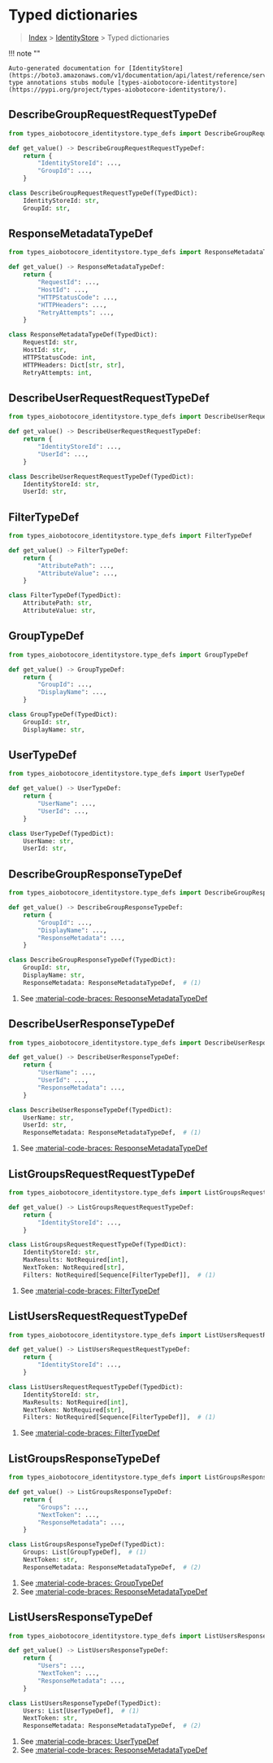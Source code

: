 # Typed dictionaries

> [Index](../README.md) > [IdentityStore](./README.md) > Typed dictionaries

!!! note ""

    Auto-generated documentation for [IdentityStore](https://boto3.amazonaws.com/v1/documentation/api/latest/reference/services/identitystore.html#IdentityStore)
    type annotations stubs module [types-aiobotocore-identitystore](https://pypi.org/project/types-aiobotocore-identitystore/).

## DescribeGroupRequestRequestTypeDef

```python title="Usage Example"
from types_aiobotocore_identitystore.type_defs import DescribeGroupRequestRequestTypeDef

def get_value() -> DescribeGroupRequestRequestTypeDef:
    return {
        "IdentityStoreId": ...,
        "GroupId": ...,
    }
```

```python title="Definition"
class DescribeGroupRequestRequestTypeDef(TypedDict):
    IdentityStoreId: str,
    GroupId: str,
```

## ResponseMetadataTypeDef

```python title="Usage Example"
from types_aiobotocore_identitystore.type_defs import ResponseMetadataTypeDef

def get_value() -> ResponseMetadataTypeDef:
    return {
        "RequestId": ...,
        "HostId": ...,
        "HTTPStatusCode": ...,
        "HTTPHeaders": ...,
        "RetryAttempts": ...,
    }
```

```python title="Definition"
class ResponseMetadataTypeDef(TypedDict):
    RequestId: str,
    HostId: str,
    HTTPStatusCode: int,
    HTTPHeaders: Dict[str, str],
    RetryAttempts: int,
```

## DescribeUserRequestRequestTypeDef

```python title="Usage Example"
from types_aiobotocore_identitystore.type_defs import DescribeUserRequestRequestTypeDef

def get_value() -> DescribeUserRequestRequestTypeDef:
    return {
        "IdentityStoreId": ...,
        "UserId": ...,
    }
```

```python title="Definition"
class DescribeUserRequestRequestTypeDef(TypedDict):
    IdentityStoreId: str,
    UserId: str,
```

## FilterTypeDef

```python title="Usage Example"
from types_aiobotocore_identitystore.type_defs import FilterTypeDef

def get_value() -> FilterTypeDef:
    return {
        "AttributePath": ...,
        "AttributeValue": ...,
    }
```

```python title="Definition"
class FilterTypeDef(TypedDict):
    AttributePath: str,
    AttributeValue: str,
```

## GroupTypeDef

```python title="Usage Example"
from types_aiobotocore_identitystore.type_defs import GroupTypeDef

def get_value() -> GroupTypeDef:
    return {
        "GroupId": ...,
        "DisplayName": ...,
    }
```

```python title="Definition"
class GroupTypeDef(TypedDict):
    GroupId: str,
    DisplayName: str,
```

## UserTypeDef

```python title="Usage Example"
from types_aiobotocore_identitystore.type_defs import UserTypeDef

def get_value() -> UserTypeDef:
    return {
        "UserName": ...,
        "UserId": ...,
    }
```

```python title="Definition"
class UserTypeDef(TypedDict):
    UserName: str,
    UserId: str,
```

## DescribeGroupResponseTypeDef

```python title="Usage Example"
from types_aiobotocore_identitystore.type_defs import DescribeGroupResponseTypeDef

def get_value() -> DescribeGroupResponseTypeDef:
    return {
        "GroupId": ...,
        "DisplayName": ...,
        "ResponseMetadata": ...,
    }
```

```python title="Definition"
class DescribeGroupResponseTypeDef(TypedDict):
    GroupId: str,
    DisplayName: str,
    ResponseMetadata: ResponseMetadataTypeDef,  # (1)
```

1. See [:material-code-braces: ResponseMetadataTypeDef](./type_defs.md#responsemetadatatypedef) 
## DescribeUserResponseTypeDef

```python title="Usage Example"
from types_aiobotocore_identitystore.type_defs import DescribeUserResponseTypeDef

def get_value() -> DescribeUserResponseTypeDef:
    return {
        "UserName": ...,
        "UserId": ...,
        "ResponseMetadata": ...,
    }
```

```python title="Definition"
class DescribeUserResponseTypeDef(TypedDict):
    UserName: str,
    UserId: str,
    ResponseMetadata: ResponseMetadataTypeDef,  # (1)
```

1. See [:material-code-braces: ResponseMetadataTypeDef](./type_defs.md#responsemetadatatypedef) 
## ListGroupsRequestRequestTypeDef

```python title="Usage Example"
from types_aiobotocore_identitystore.type_defs import ListGroupsRequestRequestTypeDef

def get_value() -> ListGroupsRequestRequestTypeDef:
    return {
        "IdentityStoreId": ...,
    }
```

```python title="Definition"
class ListGroupsRequestRequestTypeDef(TypedDict):
    IdentityStoreId: str,
    MaxResults: NotRequired[int],
    NextToken: NotRequired[str],
    Filters: NotRequired[Sequence[FilterTypeDef]],  # (1)
```

1. See [:material-code-braces: FilterTypeDef](./type_defs.md#filtertypedef) 
## ListUsersRequestRequestTypeDef

```python title="Usage Example"
from types_aiobotocore_identitystore.type_defs import ListUsersRequestRequestTypeDef

def get_value() -> ListUsersRequestRequestTypeDef:
    return {
        "IdentityStoreId": ...,
    }
```

```python title="Definition"
class ListUsersRequestRequestTypeDef(TypedDict):
    IdentityStoreId: str,
    MaxResults: NotRequired[int],
    NextToken: NotRequired[str],
    Filters: NotRequired[Sequence[FilterTypeDef]],  # (1)
```

1. See [:material-code-braces: FilterTypeDef](./type_defs.md#filtertypedef) 
## ListGroupsResponseTypeDef

```python title="Usage Example"
from types_aiobotocore_identitystore.type_defs import ListGroupsResponseTypeDef

def get_value() -> ListGroupsResponseTypeDef:
    return {
        "Groups": ...,
        "NextToken": ...,
        "ResponseMetadata": ...,
    }
```

```python title="Definition"
class ListGroupsResponseTypeDef(TypedDict):
    Groups: List[GroupTypeDef],  # (1)
    NextToken: str,
    ResponseMetadata: ResponseMetadataTypeDef,  # (2)
```

1. See [:material-code-braces: GroupTypeDef](./type_defs.md#grouptypedef) 
2. See [:material-code-braces: ResponseMetadataTypeDef](./type_defs.md#responsemetadatatypedef) 
## ListUsersResponseTypeDef

```python title="Usage Example"
from types_aiobotocore_identitystore.type_defs import ListUsersResponseTypeDef

def get_value() -> ListUsersResponseTypeDef:
    return {
        "Users": ...,
        "NextToken": ...,
        "ResponseMetadata": ...,
    }
```

```python title="Definition"
class ListUsersResponseTypeDef(TypedDict):
    Users: List[UserTypeDef],  # (1)
    NextToken: str,
    ResponseMetadata: ResponseMetadataTypeDef,  # (2)
```

1. See [:material-code-braces: UserTypeDef](./type_defs.md#usertypedef) 
2. See [:material-code-braces: ResponseMetadataTypeDef](./type_defs.md#responsemetadatatypedef) 
